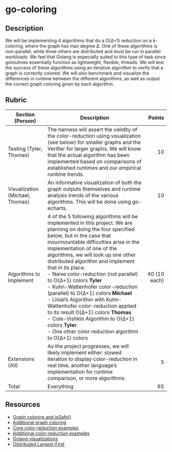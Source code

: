 # go-coloring

## Description

We will be implementing 4 algorithms that do a O(Δ+1) reduction on a k-coloring, where the graph has max degree Δ. 
One of these algorithms is non-parallel, while three others are distributed and must be run in parallel workloads. 
We feel that Golang is especially suited to this type of task since goroutines essentially function as lightweight, flexible, threads. 
We will test the success of these algorithms using an iterative algorithm to verify that a graph is correctly colored. 
We will also benchmark and visualize the differences in runtime between the different algorithms, as well as output the correct graph coloring given by each algorithm.

## Rubric

| Section (Person) | Description |  Points |
|----------|-------------|------:|
| Testing (Tyler, Thomas) | The harness will assert the validity of the color-reduction using visualization (see below) for smaller graphs and the Verifier for larger graphs. We will know that the actual algorithm has been implemented based on comparisons of established runtimes and our empirical runtime trends. | 10 |
| Visualization (Michael, Thomas) | An informative visualization of both the graph outputs themselves and runtime analysis trends of the various algorithms. This will be done using go-echarts. |   10 |
| Algorithms to Implement | 4 of the 5 following algorithms will be implemented in this project. We are planning on doing the four specified below, but in the case that insurmountable difficulties arise in the implementation of one of the algorithms, we will look up one other distributed algorithm and implement that in its place. <br/> - Naive color-reduction (not parallel) to O(Δ+1) colors **Tyler** <br/> - Kuhn-Wattenhofer color-reduction (parallel) to O(Δ+1) colors **Michael** <br/> - Linial’s Algorithm with Kuhn-Wattenhofer color-reduction applied to its result O(Δ+1) colors **Thomas** <br/> - Cole-Vishkin Algorithm to O(Δ+1) colors **Tyler** <br/> - One other color reduction algorithm to O(Δ+1) colors | 40 (10 each) |
| Extensions (All) | As the project progresses, we will likely implement either: slowed iteration to display color-reduction in real time, another language’s implementation for runtime comparison, or more algorithms. | 5 |
| Total | Everything | 65 |

## Resources

- [Graph coloring and isSafe()](https://www.geeksforgeeks.org/m-coloring-problem-backtracking-5/)
- [Additional graph coloring](https://www.geeksforgeeks.org/graph-coloring-set-2-greedy-algorithm/)
- [Core color-reduction examples](https://stanford.edu/~rezab/classes/cme323/S16/projects_reports/bae.pdf)
- [Additional color-reduction examples](https://www.cs.bgu.ac.il/~elkinm/book.pdf)
- [Golang visualizations](https://golangexample.com/a-graceful-data-visualizing-library-for-golang)
- [Distributed Largest-First](https://ieeexplore-ieee-org.proxy.lib.duke.edu/document/1115204)
